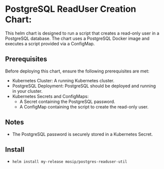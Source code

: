 # PostgreSQL ReadUser Creation Chart:

This helm chart is designed to run a script that creates a read-only user in a PostgreSQL database. The chart uses a PostgreSQL Docker image and executes a script provided via a ConfigMap.

## Prerequisites
Before deploying this chart, ensure the following prerequisites are met:

- Kubernetes Cluster: A running Kubernetes cluster.
- PostgreSQL Deployment: PostgreSQL should be deployed and running in your cluster.
- Kubernetes Secrets and ConfigMaps:
  * A Secret containing the PostgreSQL password.
  * A ConfigMap containing the script to create the read-only user.
  
## Notes

* The PostgreSQL password is securely stored in a Kubernetes Secret.

## Install

* `helm install my-release mosip/postgres-readuser-util`